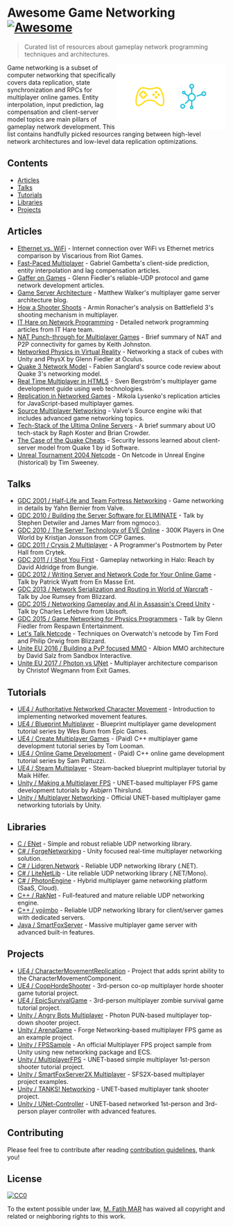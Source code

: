 # Awesome Game Networking [![Awesome](https://awesome.re/badge.svg)](https://awesome.re)

> Curated list of resources about gameplay network programming techniques and architectures.

[<img src="LOGO.png" align="right" height="150">](#awesome-game-networking-)

Game networking is a subset of computer networking that specifically covers data replication, state synchronization and RPCs for multiplayer online games. Entity interpolation, input prediction, lag compensation and client-server model topics are main pillars of gameplay network development. This list contains handfully picked resources ranging between high-level network architectures and low-level data replication optimizations.

## Contents

- [Articles](#articles)
- [Talks](#talks)
- [Tutorials](#tutorials)
- [Libraries](#libraries)
- [Projects](#projects)

## Articles

- [Ethernet vs. WiFi](https://na.leagueoflegends.com/en/page/ethernet-vs-wifi-ping-packets-playing-better) - Internet connection over WiFi vs Ethernet metrics comparison by Viscarious from Riot Games.
- [Fast-Paced Multiplayer](http://www.gabrielgambetta.com/client-server-game-architecture.html) - Gabriel Gambetta's client-side prediction, entity interpolation and lag compensation articles.
- [Gaffer on Games](https://gafferongames.com/) - Glenn Fiedler's reliable-UDP protocol and game network development articles.
- [Game Server Architecture](https://gameserverarchitecture.com/) - Matthew Walker's multiplayer game server architecture blog.
- [How a Shooter Shoots](https://kotaku.com/5869564/networking-how-a-shooter-shoots) - Armin Ronacher's analysis on Battlefield 3's shooting mechanism in multiplayer.
- [IT Hare on Network Programming](http://ithare.com/category/network-programming/) - Detailed network programming articles from IT Hare team.
- [NAT Punch-through for Multiplayer Games](https://keithjohnston.wordpress.com/2014/02/17/nat-punch-through-for-multiplayer-games/) - Brief summary of NAT and P2P connectivity for games by Keith Johnston.
- [Networked Physics in Virtual Reality](https://developer.oculus.com/blog/networked-physics-in-virtual-reality-networking-a-stack-of-cubes-with-unity-and-physx/) - Networking a stack of cubes with Unity and PhysX by Glenn Fiedler at Oculus.
- [Quake 3 Network Model](http://fabiensanglard.net/quake3/network.php) - Fabien Sanglard's source code review about Quake 3's networking model.
- [Real Time Multiplayer in HTML5](http://buildnewgames.com/real-time-multiplayer/) - Sven Bergström's multiplayer game development guide using web technologies.
- [Replication in Networked Games](https://0fps.net/2014/02/10/replication-in-networked-games-overview-part-1/) - Mikola Lysenko's replication articles for JavaScript-based multiplayer games.
- [Source Multiplayer Networking](https://developer.valvesoftware.com/wiki/Source_Multiplayer_Networking) - Valve's Source engine wiki that includes advanced game networking topics.
- [Tech-Stack of the Ultima Online Servers](https://www.quora.com/What-was-the-technology-stack-driving-the-original-Ultima-Online-servers) - A brief summary about UO tech-stack by Raph Koster and Brian Crowder.
- [The Case of the Quake Cheats](http://www.catb.org/esr/writings/quake-cheats.html) - Security lessons learned about client-server model from Quake 1 by id Software.
- [Unreal Tournament 2004 Netcode](https://docs.google.com/document/d/1KGLbEfHsWANTTgUqfK6rkpFYDGvnZYj-BN18sxq6LPY) - On Netcode in Unreal Engine (historical) by Tim Sweeney.

## Talks

- [GDC 2001 / Half-Life and Team Fortress Networking](https://www.gdcvault.com/play/1016642/Half-Life-and-Team-Fortress) - Game networking in details by Yahn Bernier from Valve.
- [GDC 2010 / Building the Server Software for ELIMINATE](http://www.gdcvault.com/play/1012368/Building-the-Server-Software-for) - Talk by Stephen Detwiler and James Marr from ngmoco:).
- [GDC 2010 / The Server Technology of EVE Online](http://www.gdcvault.com/play/1014031/The-Server-Technology-of-EVE) - 300K Players in One World by Kristjan Jonsson from CCP Games.
- [GDC 2011 / Crysis 2 Multiplayer](http://www.gdcvault.com/play/1014886/Crysis-2-Multiplayer-A-Programmer) - A Programmer's Postmortem by Peter Hall from Crytek.
- [GDC 2011 / I Shot You First](http://www.gdcvault.com/play/1014345/I-Shot-You-First-Networking) - Gameplay networking in Halo: Reach by David Aldridge from Bungie.
- [GDC 2012 / Writing Server and Network Code for Your Online Game](http://www.gdcvault.com/play/1015609/Writing-Server-and-Network-Code) - Talk by Patrick Wyatt from En Masse Ent.
- [GDC 2013 / Network Serialization and Routing in World of Warcraft](http://www.gdcvault.com/play/1017733/Network-Serialization-and-Routing-in) - Talk by Joe Rumsey from Blizzard.
- [GDC 2015 / Networking Gameplay and AI in Assassin's Creed Unity](http://www.gdcvault.com/play/1022168/Networking-Gameplay-and-AI-in) - Talk by Charles Lefebvre from Ubisoft.
- [GDC 2015 / Game Networking for Physics Programmers](http://www.gdcvault.com/play/1022195/Physics-for-Game-Programmers-Networking) - Talk by Glenn Fiedler from Respawn Entertainment.
- [Let's Talk Netcode](https://www.youtube.com/watch?v=vTH2ZPgYujQ) - Techniques on Overwatch's netcode by Tim Ford and Philip Orwig from Blizzard.
- [Unite EU 2016 / Building a PvP focused MMO](https://www.youtube.com/watch?v=x_4Y2-B-THo) - Albion MMO architecture by David Salz from Sandbox Interactive.
- [Unite EU 2017 / Photon vs UNet](https://www.youtube.com/watch?v=Y1my5bKhKJY) - Multiplayer architecture comparison by Christof Wegmann from Exit Games.

## Tutorials

- [UE4 / Authoritative Networked Character Movement](https://wiki.unrealengine.com/Authoritative_Networked_Character_Movement) - Introduction to implementing networked movement features.
- [UE4 / Blueprint Multiplayer](https://www.youtube.com/playlist?list=PLZlv_N0_O1gYqSlbGQVKsRg6fpxWndZqZ) - Blueprint multiplayer game development tutorial series by Wes Bunn from Epic Games.
- [UE4 / Create Multiplayer Games](https://www.udemy.com/unrealengine-cpp/) - (Paid) C++ multiplayer game development tutorial series by Tom Looman.
- [UE4 / Online Game Development](https://www.udemy.com/unrealmultiplayer/) - (Paid) C++ online game development tutorial series by Sam Pattuzzi.
- [UE4 / Steam Multiplayer](https://www.youtube.com/watch?v=TPakLkxc6f0) - Steam-backed blueprint multiplayer tutorial by Maik Hilfer.
- [Unity / Making a Multiplayer FPS](https://www.youtube.com/playlist?list=PLPV2KyIb3jR5PhGqsO7G4PsbEC_Al-kPZ) - UNET-based multiplayer FPS game development tutorials by Asbjørn Thirslund.
- [Unity / Multiplayer Networking](https://unity3d.com/learn/tutorials/s/multiplayer-networking) - Official UNET-based multiplayer game networking tutorials by Unity.

## Libraries

- [C / ENet](http://enet.bespin.org/) - Simple and robust reliable UDP networking library.
- [C# / ForgeNetworking](https://github.com/BeardedManStudios/ForgeNetworkingRemastered) - Unity focused real-time multiplayer networking solution.
- [C# / Lidgren.Network](https://github.com/lidgren/lidgren-network-gen3) - Reliable UDP networking library (.NET).
- [C# / LiteNetLib](https://github.com/RevenantX/LiteNetLib) - Lite reliable UDP networking library (.NET/Mono).
- [C# / PhotonEngine](https://photonengine.com) - Hybrid multiplayer game networking platform (SaaS, Cloud).
- [C++ / RakNet](https://github.com/facebookarchive/RakNet) - Full-featured and mature reliable UDP networking engine.
- [C++ / yojimbo](https://github.com/networkprotocol/yojimbo) - Reliable UDP networking library for client/server games with dedicated servers.
- [Java / SmartFoxServer](http://smartfoxserver.com/) - Massive multiplayer game server with advanced built-in features.

## Projects

- [UE4 / CharacterMovementReplication](https://github.com/error454/CharacterMovementReplication-UE4) - Project that adds sprint ability to the CharacterMovementComponent.
- [UE4 / CoopHordeShooter](https://github.com/tomlooman/CoopHordeShooter) - 3rd-person co-op multiplayer horde shooter game tutorial project.
- [UE4 / EpicSurvivalGame](https://github.com/tomlooman/EpicSurvivalGameSeries) - 3rd-person multiplayer zombie survival game tutorial project.
- [Unity / Angry Bots Multiplayer](https://assetstore.unity.com/packages/templates/photon-angry-bots-multiplayer-showcase-1917) - Photon PUN-based multiplayer top-down shooter project.
- [Unity / ArenaGame](https://github.com/NFMynster/ArenaGame) - Forge Networking-based multiplayer FPS game as an example project.
- [Unity / FPSSample](https://github.com/Unity-Technologies/FPSSample) - An official Multiplayer FPS project sample from Unity using new networking package and ECS.
- [Unity / MultiplayerFPS](https://github.com/Brackeys/MultiplayerFPS-Tutorial) - UNET-based simple multiplayer 1st-person shooter tutorial project.
- [Unity / SmartFoxServer2X Multiplayer](https://assetstore.unity.com/packages/tools/network/smartfoxserver2x-multiplayer-sdk-17261) - SFS2X-based multiplayer project examples.
- [Unity / TANKS! Networking](https://assetstore.unity.com/packages/essentials/tutorial-projects/tanks-networking-demo-46213) - UNET-based multiplayer tank shooter project.
- [Unity / UNet-Controller](https://github.com/Heep042/UNet-Controller) - UNET-based networked 1st-person and 3rd-person player controller with advanced features.

## Contributing

Please feel free to contribute after reading [contribution guidelines](CONTRIBUTING.md), thank you!

## License

[![CC0](http://mirrors.creativecommons.org/presskit/buttons/88x31/svg/cc-zero.svg)](https://creativecommons.org/publicdomain/zero/1.0/)

To the extent possible under law, [M. Fatih MAR](https://github.com/mfatihmar) has waived all copyright and related or neighboring rights to this work.
